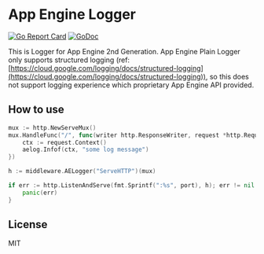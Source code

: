 # App Engine Logger

[![Go Report Card](https://goreportcard.com/badge/github.com/DeNA/aelog)](https://goreportcard.com/report/github.com/DeNA/aelog)
[![GoDoc](https://godoc.org/github.com/DeNA/aelog?status.svg)](https://godoc.org/github.com/DeNA/aelog)

This is Logger for App Engine 2nd Generation.
App Engine Plain Logger only supports structured logging (ref: [https://cloud.google.com/logging/docs/structured-logging](https://cloud.google.com/logging/docs/structured-logging)), so this does not support logging experience which proprietary App Engine API provided.

## How to use

```go
mux := http.NewServeMux()
mux.HandleFunc("/", func(writer http.ResponseWriter, request *http.Request) {
    ctx := request.Context()
    aelog.Infof(ctx, "some log message")
})

h := middleware.AELogger("ServeHTTP")(mux)

if err := http.ListenAndServe(fmt.Sprintf(":%s", port), h); err != nil {
    panic(err)
}
```

## License

MIT
